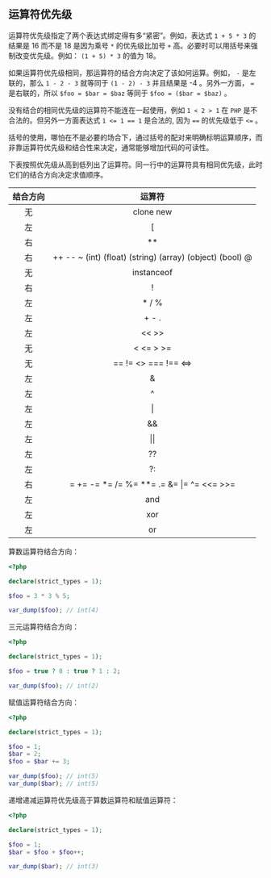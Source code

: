 ## 运算符优先级

运算符优先级指定了两个表达式绑定得有多“紧密”。例如，表达式 `1 + 5 * 3` 的结果是 16 而不是 18 是因为乘号 `*` 的优先级比加号 `+` 高。必要时可以用括号来强制改变优先级。例如： `(1 + 5) * 3` 的值为 18。

如果运算符优先级相同，那运算符的结合方向决定了该如何运算。例如， `-` 是左联的，那么 `1 - 2 - 3` 就等同于 `(1 - 2) - 3` 并且结果是 -4 。另外一方面， `=` 是右联的，所以 `$foo = $bar = $baz` 等同于 `$foo = ($bar = $baz)` 。

没有结合的相同优先级的运算符不能连在一起使用，例如 `1 < 2 > 1` 在 `PHP` 是不合法的。但另外一方面表达式 `1 <= 1 == 1` 是合法的, 因为 `==` 的优先级低于 `<=` 。

括号的使用，哪怕在不是必要的场合下，通过括号的配对来明确标明运算顺序，而非靠运算符优先级和结合性来决定，通常能够增加代码的可读性。

下表按照优先级从高到低列出了运算符。同一行中的运算符具有相同优先级，此时它们的结合方向决定求值顺序。

| 结合方向 |                          运算符                          |
| :------: | :------------------------------------------------------: |
|    无    |                        clone new                         |
|    左    |                            [                             |
|    右    |                            **                            |
|    右    | ++ -- ~ (int) (float) (string) (array) (object) (bool) @ |
|    无    |                        instanceof                        |
|    右    |                            !                             |
|    左    |                          * / %                           |
|    左    |                          + - .                           |
|    左    |                          << >>                           |
|    无    |                        < <= > >=                         |
|    无    |                   == != <> === !== <=>                   |
|    左    |                            &                             |
|    左    |                            ^                             |
|    左    |                          &#124;                          |
|    左    |                            &&                            |
|    左    |                       &#124;&#124;                       |
|    左    |                            ??                            |
|    左    |                            ?:                            |
|    右    |     = += -= \*= /= %= \*\*= .= &= &#124;= ^= <<= >>=     |
|    左    |                           and                            |
|    左    |                           xor                            |
|    左    |                            or                            |

算数运算符结合方向：

```php
<?php

declare(strict_types = 1);

$foo = 3 * 3 % 5;

var_dump($foo); // int(4)

```

三元运算符结合方向：

```php
<?php

declare(strict_types = 1);

$foo = true ? 0 : true ? 1 : 2;

var_dump($foo); // int(2)

```

赋值运算符结合方向：

```php
<?php

declare(strict_types = 1);

$foo = 1;
$bar = 2;
$foo = $bar += 3;

var_dump($foo); // int(5)
var_dump($bar); // int(5)

```

递增递减运算符优先级高于算数运算符和赋值运算符：

```php
<?php

declare(strict_types = 1);

$foo = 1;
$bar = $foo + $foo++;

var_dump($bar); // int(3)

```

